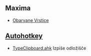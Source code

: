 ## Maxima
- [Obarvane Vrstice](./maxima/obarvane-vrstice)

## [Autohotkey](https://github.com/SRP-B/Scripts/tree/master/autohotkey)
- [TypeClipboard.ahk](https://github.com/SRP-B/Scripts/tree/master/autohotkey/TypeClipboard.ahk) Izpiše odložišče

